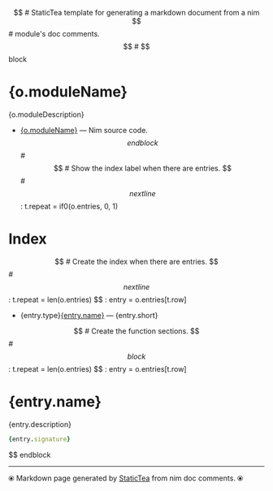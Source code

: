 $$ # StaticTea template for generating a markdown document from a nim
$$ # module's doc comments.
$$ #
$$ block
# {o.moduleName}

{o.moduleDescription}

* [{o.moduleName}](../src/{o.moduleName}) &mdash; Nim source code.
$$ endblock
$$ #
$$ # Show the index label when there are entries.
$$ #
$$ nextline
$$ : t.repeat = if0(o.entries, 0, 1)
# Index

$$ # Create the index when there are entries.
$$ #
$$ nextline
$$ : t.repeat = len(o.entries)
$$ : entry = o.entries[t.row]
* {entry.type}[{entry.name}](#{entry.anchor}) &mdash; {entry.short}

$$ # Create the function sections.
$$ #
$$ block
$$ : t.repeat = len(o.entries)
$$ : entry = o.entries[t.row]
# {entry.name}

{entry.description}

```nim
{entry.signature}
```

$$ endblock

---
⦿ Markdown page generated by [StaticTea](https://github.com/flenniken/statictea/) from nim doc comments. ⦿

